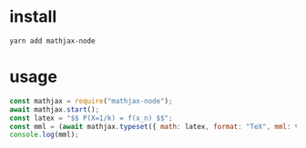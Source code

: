 # install

`yarn add mathjax-node`

# usage

```javascript
const mathjax = require("mathjax-node");
await mathjax.start();
const latex = "$$ P(X=1/k) = f(x_n) $$";
const mml = (await mathjax.typeset({ math: latex, format: "TeX", mml: true }))?.mml
console.log(mml);
```
